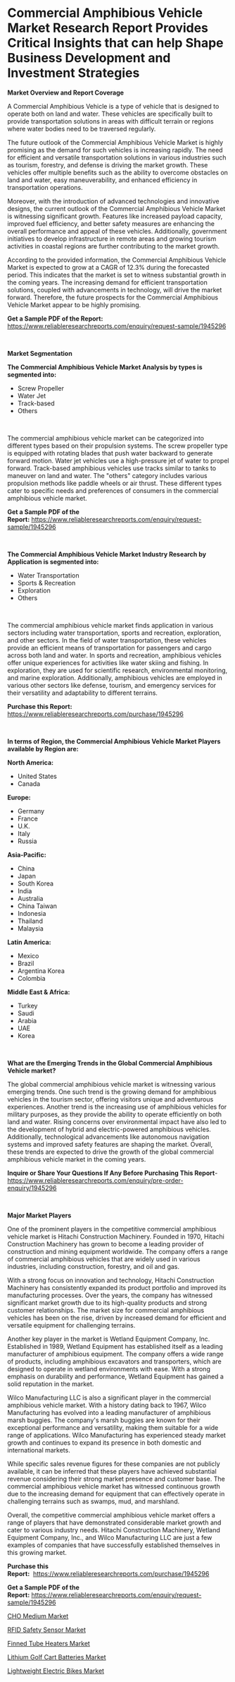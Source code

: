 <p><h1>Commercial Amphibious Vehicle Market Research Report Provides Critical Insights that can help Shape Business Development and Investment Strategies</h1></p><p><strong>Market Overview and Report Coverage</strong></p>
<p><p>A Commercial Amphibious Vehicle is a type of vehicle that is designed to operate both on land and water. These vehicles are specifically built to provide transportation solutions in areas with difficult terrain or regions where water bodies need to be traversed regularly.</p><p>The future outlook of the Commercial Amphibious Vehicle Market is highly promising as the demand for such vehicles is increasing rapidly. The need for efficient and versatile transportation solutions in various industries such as tourism, forestry, and defense is driving the market growth. These vehicles offer multiple benefits such as the ability to overcome obstacles on land and water, easy maneuverability, and enhanced efficiency in transportation operations.</p><p>Moreover, with the introduction of advanced technologies and innovative designs, the current outlook of the Commercial Amphibious Vehicle Market is witnessing significant growth. Features like increased payload capacity, improved fuel efficiency, and better safety measures are enhancing the overall performance and appeal of these vehicles. Additionally, government initiatives to develop infrastructure in remote areas and growing tourism activities in coastal regions are further contributing to the market growth.</p><p>According to the provided information, the Commercial Amphibious Vehicle Market is expected to grow at a CAGR of 12.3% during the forecasted period. This indicates that the market is set to witness substantial growth in the coming years. The increasing demand for efficient transportation solutions, coupled with advancements in technology, will drive the market forward. Therefore, the future prospects for the Commercial Amphibious Vehicle Market appear to be highly promising.</p></p>
<p><strong>Get a Sample PDF of the Report:</strong> <a href="https://www.reliableresearchreports.com/enquiry/request-sample/1945296">https://www.reliableresearchreports.com/enquiry/request-sample/1945296</a></p>
<p>&nbsp;</p>
<p><strong>Market Segmentation</strong></p>
<p><strong>The Commercial Amphibious Vehicle Market Analysis by types is segmented into:</strong></p>
<p><ul><li>Screw Propeller</li><li>Water Jet</li><li>Track-based</li><li>Others</li></ul></p>
<p>&nbsp;</p>
<p><p>The commercial amphibious vehicle market can be categorized into different types based on their propulsion systems. The screw propeller type is equipped with rotating blades that push water backward to generate forward motion. Water jet vehicles use a high-pressure jet of water to propel forward. Track-based amphibious vehicles use tracks similar to tanks to maneuver on land and water. The "others" category includes various propulsion methods like paddle wheels or air thrust. These different types cater to specific needs and preferences of consumers in the commercial amphibious vehicle market.</p></p>
<p><strong>Get a Sample PDF of the Report:</strong>&nbsp;<a href="https://www.reliableresearchreports.com/enquiry/request-sample/1945296">https://www.reliableresearchreports.com/enquiry/request-sample/1945296</a></p>
<p>&nbsp;</p>
<p><strong>The Commercial Amphibious Vehicle Market Industry Research by Application is segmented into:</strong></p>
<p><ul><li>Water Transportation</li><li>Sports & Recreation</li><li>Exploration</li><li>Others</li></ul></p>
<p>&nbsp;</p>
<p><p>The commercial amphibious vehicle market finds application in various sectors including water transportation, sports and recreation, exploration, and other sectors. In the field of water transportation, these vehicles provide an efficient means of transportation for passengers and cargo across both land and water. In sports and recreation, amphibious vehicles offer unique experiences for activities like water skiing and fishing. In exploration, they are used for scientific research, environmental monitoring, and marine exploration. Additionally, amphibious vehicles are employed in various other sectors like defense, tourism, and emergency services for their versatility and adaptability to different terrains.</p></p>
<p><strong>Purchase this Report:</strong>&nbsp; <a href="https://www.reliableresearchreports.com/purchase/1945296">https://www.reliableresearchreports.com/purchase/1945296</a></p>
<p>&nbsp;</p>
<p><strong>In terms of Region, the Commercial Amphibious Vehicle Market Players available by Region are:</strong></p>
<p>
    <p> <strong> North America: </strong>
        <ul>
            <li>United States</li>
            <li>Canada</li>
        </ul>
        </p> 
    <p> <strong> Europe: </strong>
        <ul>
            <li>Germany</li>
            <li>France</li>
            <li>U.K.</li>
            <li>Italy</li>
            <li>Russia</li>
        </ul>
        </p> 
    <p> <strong> Asia-Pacific: </strong>
        <ul>
            <li>China</li>
            <li>Japan</li>
            <li>South Korea</li>
            <li>India</li>
            <li>Australia</li>
            <li>China Taiwan</li>
            <li>Indonesia</li>
            <li>Thailand</li>
            <li>Malaysia</li>
        </ul>
        </p> 
    <p> <strong> Latin America: </strong>
        <ul>
            <li>Mexico</li>
            <li>Brazil</li>
            <li>Argentina Korea</li>
            <li>Colombia</li>
        </ul>
        </p> 
    <p> <strong> Middle East & Africa: </strong>
        <ul>
            <li>Turkey</li>
            <li>Saudi</li>
            <li>Arabia</li>
            <li>UAE</li>
            <li>Korea</li>
        </ul>
    </p>
    </p>
<p>&nbsp;</p>
<p><strong>What are the Emerging Trends in the Global Commercial Amphibious Vehicle market?</strong></p>
<p><p>The global commercial amphibious vehicle market is witnessing various emerging trends. One such trend is the growing demand for amphibious vehicles in the tourism sector, offering visitors unique and adventurous experiences. Another trend is the increasing use of amphibious vehicles for military purposes, as they provide the ability to operate efficiently on both land and water. Rising concerns over environmental impact have also led to the development of hybrid and electric-powered amphibious vehicles. Additionally, technological advancements like autonomous navigation systems and improved safety features are shaping the market. Overall, these trends are expected to drive the growth of the global commercial amphibious vehicle market in the coming years.</p></p>
<p><strong>Inquire or Share Your Questions If Any Before Purchasing This Report</strong>- <a href="https://www.reliableresearchreports.com/enquiry/pre-order-enquiry/1945296">https://www.reliableresearchreports.com/enquiry/pre-order-enquiry/1945296</a></p>
<p>&nbsp;</p>
<p><strong>Major Market Players</strong></p>
<p><p>One of the prominent players in the competitive commercial amphibious vehicle market is Hitachi Construction Machinery. Founded in 1970, Hitachi Construction Machinery has grown to become a leading provider of construction and mining equipment worldwide. The company offers a range of commercial amphibious vehicles that are widely used in various industries, including construction, forestry, and oil and gas.</p><p>With a strong focus on innovation and technology, Hitachi Construction Machinery has consistently expanded its product portfolio and improved its manufacturing processes. Over the years, the company has witnessed significant market growth due to its high-quality products and strong customer relationships. The market size for commercial amphibious vehicles has been on the rise, driven by increased demand for efficient and versatile equipment for challenging terrains.</p><p>Another key player in the market is Wetland Equipment Company, Inc. Established in 1989, Wetland Equipment has established itself as a leading manufacturer of amphibious equipment. The company offers a wide range of products, including amphibious excavators and transporters, which are designed to operate in wetland environments with ease. With a strong emphasis on durability and performance, Wetland Equipment has gained a solid reputation in the market.</p><p>Wilco Manufacturing LLC is also a significant player in the commercial amphibious vehicle market. With a history dating back to 1967, Wilco Manufacturing has evolved into a leading manufacturer of amphibious marsh buggies. The company's marsh buggies are known for their exceptional performance and versatility, making them suitable for a wide range of applications. Wilco Manufacturing has experienced steady market growth and continues to expand its presence in both domestic and international markets.</p><p>While specific sales revenue figures for these companies are not publicly available, it can be inferred that these players have achieved substantial revenue considering their strong market presence and customer base. The commercial amphibious vehicle market has witnessed continuous growth due to the increasing demand for equipment that can effectively operate in challenging terrains such as swamps, mud, and marshland.</p><p>Overall, the competitive commercial amphibious vehicle market offers a range of players that have demonstrated considerable market growth and cater to various industry needs. Hitachi Construction Machinery, Wetland Equipment Company, Inc., and Wilco Manufacturing LLC are just a few examples of companies that have successfully established themselves in this growing market.</p></p>
<p><strong>Purchase this Report:</strong>&nbsp;&nbsp;<a href="https://www.reliableresearchreports.com/purchase/1945296">https://www.reliableresearchreports.com/purchase/1945296</a></p>
<p></p>
<p><strong>Get a Sample PDF of the Report:</strong>&nbsp;<a href="https://www.reliableresearchreports.com/enquiry/request-sample/1945296">https://www.reliableresearchreports.com/enquiry/request-sample/1945296</a></p>
<p><p><a href="https://www.linkedin.com/pulse/cho-medium-market-research-report-unlocks-analysis-financial-mbm4e/">CHO Medium Market</a></p><p><a href="https://medium.com/@hazelbrakus/rfid-safety-sensor-market-report-reveals-the-latest-trends-and-growth-opportunities-of-this-market-d2f29e2c08c7">RFID Safety Sensor Market</a></p><p><a href="https://www.linkedin.com/pulse/finned-tube-heaters-market-size-growth-forecast-from-2023-q0qge/">Finned Tube Heaters Market</a></p><p><a href="https://github.com/melchekhinf/Market-Research-Report-List-1/blob/main/lithium-golf-cart-batteries-market.md">Lithium Golf Cart Batteries Market</a></p><p><a href="https://github.com/merzlyukov93/Market-Research-Report-List-1/blob/main/lightweight-electric-bikes-market.md">Lightweight Electric Bikes Market</a></p></p>